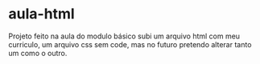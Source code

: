 # aula-html
Projeto feito na aula do modulo básico
subi um arquivo html com meu curriculo, um arquivo css sem code, mas no futuro pretendo alterar tanto um como o outro.
